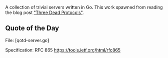 A collection of trivial servers written in Go. This work spawned from reading the blog post ["Three Dead Protocols"](http://blog.annharter.com/2015/07/15/three-dead-protocols.html).

## Quote of the Day
File: [qotd-server.go]

Specification: RFC 865 https://tools.ietf.org/html/rfc865
